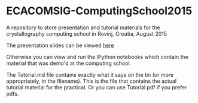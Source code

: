 # ECACOMSIG-ComputingSchool2015
A repository to store presentation and tutorial materials for the crystallography computing school in Rovinj, Croatia, August 2015

The presentation slides can be viewed [here](http://prezi.com/iwuq_srt96_a/?utm_campaign=share&utm_medium=copy)

Otherwise you can view and run the IPython notebooks which contain the material that was demo'd at the computing school.   

The Tutorial.md file contains exactly what it says on the tin (or more appropriately, in the filename). This is the file that contains the actual tutorial material for the practical. 
Or you can use Tutorial.pdf if you prefer pdfs.
